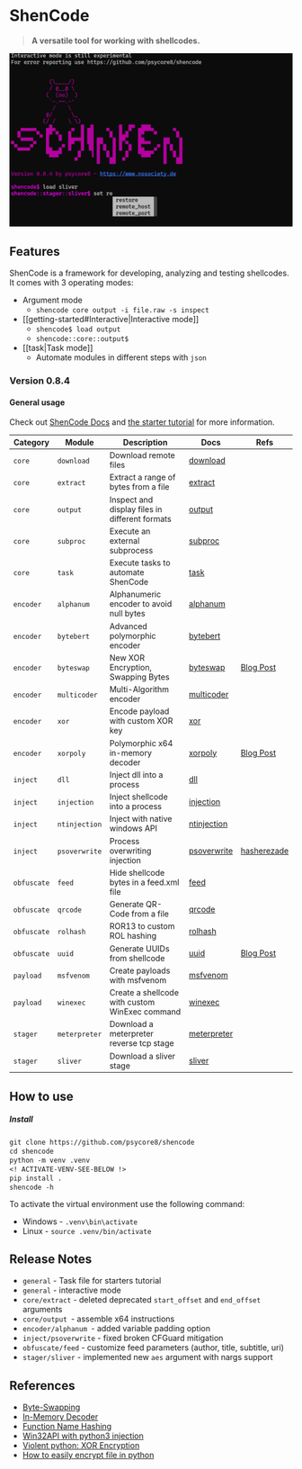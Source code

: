 # ShenCode

> **A versatile tool for working with shellcodes.**

![](shencode-084.png)
## Features

ShenCode is a framework for developing, analyzing and testing shellcodes. It comes with 3 operating modes:

- Argument mode
	- `shencode core output -i file.raw -s inspect`
- [[getting-started#Interactive|Interactive mode]]
	- `shencode$ load output`
	- `shencode::core::output$`
- [[task|Task mode]]
	- Automate modules in different steps with `json`

### Version 0.8.4

#### General usage

Check out [ShenCode Docs](https://heckhausen.it/shencode/wiki/) and [the starter tutorial](https://heckhausen.it/shencode/wiki/getting-started) for more information.

| Category    | Module        | Description                                    | Docs                                                                      | Refs                                                                                                      |
| ----------- | ------------- | ---------------------------------------------- | ------------------------------------------------------------------------- | --------------------------------------------------------------------------------------------------------- |
| `core`      | `download`    | Download remote files                          | [download](https://www.heckhausen.it/shencode/core/download)         |                                                                                                           |
| `core`      | `extract`     | Extract a range of bytes from a file           | [extract](https://www.heckhausen.it/shencode/core/extract)           |                                                                                                           |
| `core`      | `output`      | Inspect and display files in different formats | [output](https://www.heckhausen.it/shencode/core/output)             |                                                                                                           |
| `core`      | `subproc`     | Execute an external subprocess                 | [subproc](https://www.heckhausen.it/shencode/wiki/core/subproc)           |                                                                                                           |
| `core`      | `task`        | Execute tasks to automate ShenCode             | [task](https://www.heckhausen.it/shencode/wiki/core/task)                 |                                                                                                           |
| `encoder`   | `alphanum`    | Alphanumeric encoder to avoid null bytes       | [alphanum](https://www.heckhausen.it/shencode/wiki/encoder/alphanum)      |                                                                                                           |
| `encoder`   | `bytebert`    | Advanced polymorphic encoder                   | [bytebert](https://www.heckhausen.it/shencode/wiki/encoder/bytebert)      |                                                                                                           |
| `encoder`   | `byteswap`    | New XOR Encryption, Swapping Bytes             | [byteswap](https://www.heckhausen.it/shencode/wiki/encoder/byteswap)      | [Blog Post](https://www.nosociety.de/en:it-security:blog:obfuscation_byteswapping)                        |
| `encoder`   | `multicoder`  | Multi-Algorithm encoder                        | [multicoder](https://www.heckhausen.it/shencode/wiki/encoder/multicoder)  |                                                                                                           |
| `encoder`   | `xor`         | Encode payload with custom XOR key             | [xor](https://www.heckhausen.it/shencode/wiki/encoder/xor)                |                                                                                                           |
| `encoder`   | `xorpoly`     | Polymorphic x64 in-memory decoder              | [xorpoly](https://www.heckhausen.it/shencode/wiki/encoder/xorpoly)        | [Blog Post](https://www.nosociety.de/en:it-security:blog:obfuscation_polymorphic_in_memory_decoder)       |
| `inject`    | `dll`         | Inject dll into a process                      | [dll](https://www.heckhausen.it/shencode/wiki/inject/dll)                 |                                                                                                           |
| `inject`    | `injection`   | Inject shellcode into a process                | [injection](https://www.heckhausen.it/shencode/wiki/inject/injection)     |                                                                                                           |
| `inject`    | `ntinjection` | Inject with native windows API                 | [ntinjection](https://www.heckhausen.it/shencode/wiki/inject/ntinjection) |                                                                                                           |
| `inject`    | `psoverwrite` | Process overwriting injection                  | [psoverwrite](https://www.heckhausen.it/shencode/wiki/inject/psoverwrite) | [hasherezade](https://github.com/hasherezade/process_overwriting)                                         |
| `obfuscate` | `feed`        | Hide shellcode bytes in a feed.xml file        | [feed](https://www.heckhausen.it/shencode/wiki/obfuscate/feed)            |                                                                                                           |
| `obfuscate` | `qrcode`      | Generate QR-Code from a file                   | [qrcode](https://www.heckhausen.it/shencode/wiki/obfuscate/qrcode)        |                                                                                                           |
| `obfuscate` | `rolhash`     | ROR13 to custom ROL hashing                    | [rolhash](https://www.heckhausen.it/shencode/wiki/obfuscate/rolhash)      |                                                                                                           |
| `obfuscate` | `uuid`        | Generate UUIDs from shellcode                  | [uuid](https://www.heckhausen.it/shencode/wiki/obfuscate/uuid)            | [Blog Post](https://www.nosociety.de/en:it-security:blog:obfuscation_shellcode_als_uuids_tarnen_-_teil_1) |
| `payload`   | `msfvenom`    | Create payloads with msfvenom                  | [msfvenom](https://www.heckhausen.it/shencode/wiki/payload/msfvenom)      |                                                                                                           |
| `payload`   | `winexec`     | Create a shellcode with custom WinExec command | [winexec](https://www.heckhausen.it/shencode/wiki/payload/winexec)        |                                                                                                           |
| `stager`    | `meterpreter` | Download a meterpreter reverse tcp stage       | [meterpreter](https://www.heckhausen.it/shencode/wiki/stager/meterpreter) |                                                                                                           |
| `stager`    | `sliver`      | Download  a sliver stage                       | [sliver](https://www.heckhausen.it/shencode/wiki/stager/sliver)           |                                                                                                           |

## How to use

##### Install

```shell
git clone https://github.com/psycore8/shencode
cd shencode
python -m venv .venv
<! ACTIVATE-VENV-SEE-BELOW !>
pip install .
shencode -h
```

To activate the virtual environment use the following command:

- Windows - `.venv\bin\activate`
- Linux - `source .venv/bin/activate`

## Release Notes

- `general` - Task file for starters tutorial 
-  `general` - interactive mode
- `core/extract` - deleted deprecated `start_offset` and `end_offset` arguments 
- `core/output `- assemble x64 instructions 
- `encoder/alphanum `- added variable padding option 
- `inject/psoverwrite` - fixed broken CFGuard mitigation
- `obfuscate/feed` - customize feed parameters (author, title, subtitle, uri)
- `stager/sliver` - implemented new `aes` argument with nargs support
## References

- [Byte-Swapping](https://www.nosociety.de/en:it-security:blog:obfuscation_byteswapping)
- [In-Memory Decoder](https://www.nosociety.de/en:it-security:blog:obfuscation_polymorphic_in_memory_decoder)
- [Function Name Hashing](https://www.bordergate.co.uk/function-name-hashing/)
- [Win32API with python3 injection](https://systemweakness.com/win32api-with-python3-part-iii-injection-6dd3c1b99c90)
- [Violent python: XOR Encryption](https://samsclass.info/124/proj14/VPxor.htm)
- [How to easily encrypt file in python](https://www.stackzero.net/how-to-easily-encrypt-file-in-python/)
